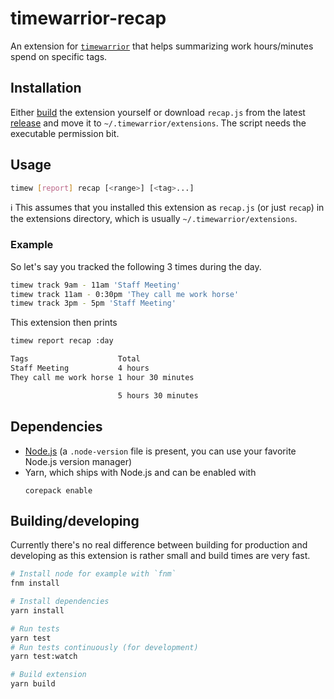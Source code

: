 # timewarrior-recap

An extension for [`timewarrior`](https://timewarrior.net/) that helps summarizing work hours/minutes spend on specific tags.

## Installation

Either [build](#buildingdeveloping) the extension yourself or download `recap.js` from the latest [release](https://github.com/cbe/timewarrior-recap/releases/latest) and move it to `~/.timewarrior/extensions`. The script needs the executable permission bit.

## Usage

```sh
timew [report] recap [<range>] [<tag>...]
```

ℹ️ This assumes that you installed this extension as `recap.js` (or just `recap`) in the extensions directory, which is usually `~/.timewarrior/extensions`.

### Example

So let's say you tracked the following 3 times during the day.

```sh
timew track 9am - 11am 'Staff Meeting'
timew track 11am - 0:30pm 'They call me work horse'
timew track 3pm - 5pm 'Staff Meeting'
```

This extension then prints

```sh
timew report recap :day

Tags                    Total
Staff Meeting           4 hours
They call me work horse 1 hour 30 minutes

                        5 hours 30 minutes
```

## Dependencies

- [Node.js](https://nodejs.org/) (a `.node-version` file is present, you can use your favorite Node.js version manager)
- Yarn, which ships with Node.js and can be enabled with
  ```
  corepack enable
  ```

## Building/developing

Currently there's no real difference between building for production and developing as this extension is rather small and build times are very fast.

```sh
# Install node for example with `fnm`
fnm install

# Install dependencies
yarn install

# Run tests
yarn test
# Run tests continuously (for development)
yarn test:watch

# Build extension
yarn build
```
